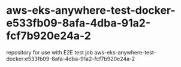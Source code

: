 # aws-eks-anywhere-test-docker-e533fb09-8afa-4dba-91a2-fcf7b920e24a-2
repository for use with E2E test job aws-eks-anywhere-test-docker:e533fb09-8afa-4dba-91a2-fcf7b920e24a-2

